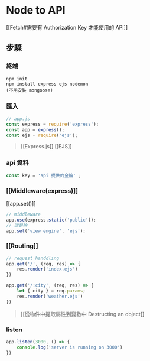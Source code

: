 # Node to API
[[Fetch#需要有 Authorization Key 才能使用的 API]]
## 步驟
### 終端
```
npm init
npm install express ejs nodemon 
(不用安裝 mongoose)
```
### 匯入
```js
// app.js
const express = require('express');
const app = express();
const ejs - require('ejs');
```
>[[Express.js]]
>[[EJS]]
### api 資料
```js
const key = 'api 提供的金鑰' ;
```
### [[Middleware(express)]]
[[app.set()]]
```js
// middleware
app.use(express.static('public'));
// 這是啥
app.set('view engine', 'ejs');
```
### [[Routing]]
```js
// request handdling
app.get('/', (req, res) => {
	res.render('index.ejs')
})

app.get('/:city', (req, res) => {
	let { city } = req.params;
	res.render('weather.ejs')
})
```
> [[從物件中提取屬性到變數中 Destructing an object]]

### listen
```js
app.listen(3000, () => {
	console.log('server is running on 3000')
})
```
